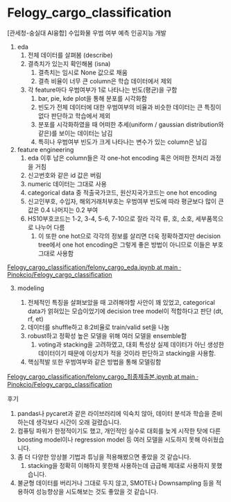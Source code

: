 # Felogy_cargo_classification
[관세청-숭실대 AI융합] 수입화물 우범 여부 예측 인공지능 개발

1. eda
    1. 전체 데이터를 살펴봄 (describe)
    2. 결측치가 있는지 확인해봄 (isna)
        1. 결측치는 임시로 None 값으로 채움
        2. 결측 비율이 너무 큰 column은 학습 데이터에서 제외
    3. 각 feature마다 우범여부가 1로 나타나는 빈도(평균)을 구함
        1. bar, pie, kde plot을 통해 분포를 시각화함
        2. 빈도가 전체 데이터에 대한 우범여부의 비율과 비슷한 데이터는 큰 특징이 없다 판단하고 학습에서 제외
        3. 분포를 시각화하였을 때 어떠한 추세(uniform / gaussian distribution와 같은)를 보이는 데이터는 남김
        4. 특히나 우범여부 빈도가 크게 나타나는 변수가 있는 column은 남김
2. feature engineering
    1. eda 이후 남은 column들은 각 one-hot encoding 혹은 어떠한 전처리 과정을 거침 
    2. 신고번호와 같은 id 값은 버림
    3. numeric 데이터는 그대로 사용
    4. categorical data 중 적출국가코드, 원산지국가코드는 one hot encoding
    5. 신고인부호, 수입자, 해외거래처부호는 우범여부 빈도에 따라 평균보다 많이 큰 값은 0.4 나머지는 0.2 부여
    6. HS10부호코드는 1-2, 3-4, 5-6, 7-10으로 잘라 각각 류, 호, 소호, 세부품목으로 나누어 다름
        1. 이 또한 one hot으로 각각의 정보를 살리면 더욱 정확하겠지만 decision tree에서 one hot encoding은 그렇게 좋은 방법이 아니므로 이들은 부호 그대로 사용함

[Felogy_cargo_classification/felony_cargo_eda.ipynb at main · Pinokcio/Felogy_cargo_classification](https://github.com/Pinokcio/Felogy_cargo_classification/blob/main/felony_cargo_eda.ipynb)

3. modeling

    1. 전체적인 특징을 살펴보았을 때 고려해야할 사안이 꽤 있었고, categorical data가 얽혀있는 모습이었기에 decision tree model이 적합하다고 판단 (dt, rf, et)
    2. 데이터를 shuffle하고 8:2비율로 train/valid set을 나눔
    3. robust하고 정확성 높은 모델을 위해 여러 모델을 ensemble함
        1. voting과 stacking을 고려하였고, 대회 특성상 실제 데이터가 아닌 생성한 데이터이기 때문에 이상치가 적을 것이라 판단하고 stacking을 사용함.
    4. 핵심적발 또한 우범여부와 같은 방법을 통해 모델링함

[Felogy_cargo_classification/felony_cargo_최종제출본.ipynb at main · Pinokcio/Felogy_cargo_classification](https://github.com/Pinokcio/Felogy_cargo_classification/blob/main/felony_cargo_%EC%B5%9C%EC%A2%85%EC%A0%9C%EC%B6%9C%EB%B3%B8.ipynb)

후기

1. pandas나 pycaret과 같은 라이브러리에 익숙치 않아, 데이터 분석과 학습을 준비하는데 생각보다 시간이 오래 걸렸습니다.
2. 컴퓨팅 파워가 한정적이기도 했고, 개인적인 실수로 대회를 늦게 시작한 탓에 다른 boosting model이나 regression model 등 여러 모델을 시도하지 못해 아쉬웠습니다.
3. 좀 더 다양한 앙상블 기법과 튜닝을 적용해봤으면 좋았을 것 같습니다.
    1. stacking을 정확히 이해하지 못한채 사용하는데 급급해 제대로 사용하지 못했습니다.
4. 불균형 데이터를 버리거나 그대로 두지 않고, SMOTE나 Downsampling 등을 적용하여 성능향상을 시도해보는 것도 좋았을 것 같습니다.
